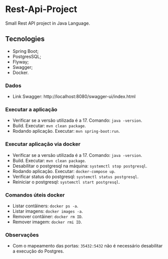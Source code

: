 # Rest-Api-Project
Small Rest API project in Java Language.

## Tecnologies

- Spring Boot;
- PostgresSQL;
- Flyway;
- Swagger;
- Docker.

### Dados

- Link Swagger: http://localhost:8080/swagger-ui/index.html

### Executar a aplicação

- Verificar se a versão utilizada é a 17. Comando: ```java -version```.
- Build. Executar: ```mvn clean package```.
- Rodando aplicação. Executar: ```mvn spring-boot:run```. 

### Executar aplicação via docker

- Verificar se a versão utilizada é a 17. Comando: ```java -version```.
- Build. Executar: ```mvn clean package```.
- Desabilitar o postgresql na máquina: ```systemctl stop postgresql```.
- Rodando aplicação. Executar: ```docker-compose up```.
- Verificar status do postgresql: ```systemctl status postgresql```.
- Reiniciar o postgresql: ```systemctl start postgresql```.

### Comandos úteis docker

- Listar contâiners: ```docker ps -a```.
- Listar imagens: ```docker images -a```.
- Remover contâiner: ```docker rm ID```.
- Remover imagem: ```docker rmi ID```.

### Observações

- Com o mapeamento das portas: ```35432:5432``` não é necessário desabilitar a execução do Postgres.
